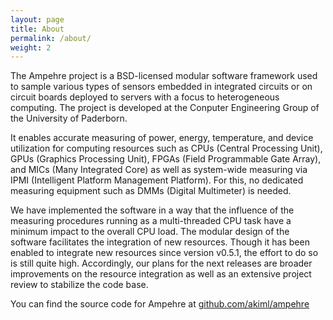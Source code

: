 ```yaml
---
layout: page
title: About
permalink: /about/
weight: 2
---
```


The Ampehre project is a BSD-licensed modular software framework used to sample various types of sensors embedded in integrated circuits or on circuit boards
deployed to servers with a focus to heterogeneous computing. The project is developed at the Conputer Engineering Group of the University of Paderborn.

It enables accurate measuring of power, energy, temperature, and device utilization for computing resources such as CPUs (Central Processing Unit),
GPUs (Graphics Processing Unit), FPGAs (Field Programmable Gate Array), and MICs (Many Integrated Core) as well as system-wide measuring via IPMI (Intelligent Platform Management Platform).
For this, no dedicated measuring equipment such as DMMs (Digital Multimeter) is needed.

We have implemented the software in a way that the influence of the measuring procedures running as a multi-threaded CPU task have a minimum impact to the overall CPU load.
The modular design of the software facilitates the integration of new resources.
Though it has been enabled to integrate new resources since version v0.5.1, the effort to do so is still quite high.
Accordingly, our plans for the next releases are broader improvements on the resource integration as well as an extensive project review to stabilize the code base.

You can find the source code for Ampehre at [github.com/akiml/ampehre](https://github.com/akiml/ampehre)
